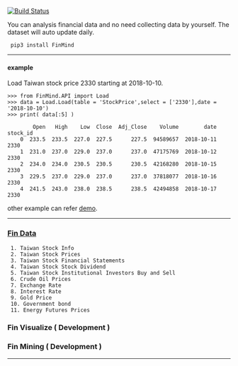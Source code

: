 [![Build Status](https://travis-ci.org/linsamtw/FinMind.svg?branch=master)](https://travis-ci.org/linsamtw/FinMind)

You can analysis financial data and no need collecting data by yourself. The dataset will auto update daily.

     pip3 install FinMind
     
 ---------------------
 #### example
 Load Taiwan stock price 2330 starting at 2018-10-10.
 
    >>> from FinMind.API import Load
	>>> data = Load.Load(table = 'StockPrice',select = ['2330'],date = '2018-10-10')
	>>> print( data[:5] )

	    	Open   High    Low  Close  Adj_Close    Volume        date stock_id
        0  233.5  233.5  227.0  227.5      227.5  94589657  2018-10-11     2330
        1  231.0  237.0  229.0  237.0      237.0  47175769  2018-10-12     2330
        2  234.0  234.0  230.5  230.5      230.5  42168280  2018-10-15     2330
        3  229.5  237.0  229.0  237.0      237.0  37818077  2018-10-16     2330
        4  241.5  243.0  238.0  238.5      238.5  42494858  2018-10-17     2330
	
other example can refer [demo](https://github.com/linsamtw/FinMind/blob/master/demo.py).

-------------------------------
### [Fin Data](https://github.com/linsamtw/FinMind/tree/master/API)
     1. Taiwan Stock Info
     2. Taiwan Stock Prices 
     3. Taiwan Stock Financial Statements 
     4. Taiwan Stock Stock Dividend 
     5. Taiwan Stock Institutional Investors Buy and Sell 
     6. Crude Oil Prices
     7. Exchange Rate
     8. Interest Rate
     9. Gold Price
     10. Government bond
     11. Energy Futures Prices
     
### Fin Visualize ( Development )
### Fin Mining ( Development )

------------------------------------------------------------




